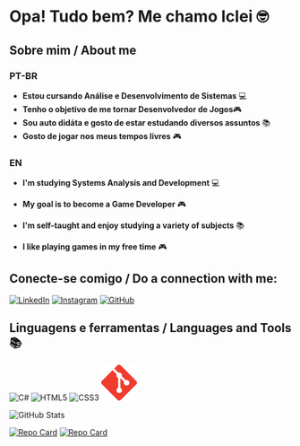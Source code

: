 # Opa! Tudo bem? Me chamo **Iclei** 🤓
## Sobre mim / About me 

   ### PT-BR 
   
 * **Estou cursando Análise e Desenvolvimento de Sistemas** 💻
 * **Tenho o objetivo de me tornar Desenvolvedor de Jogos**🎮
 * **Sou auto didáta e gosto de estar estudando diversos assuntos** 📚
 * **Gosto de jogar nos meus tempos livres** 🎮

  ### EN
 * **I'm studying Systems Analysis and Development** 💻

 * **My goal is to become a Game Developer** 🎮

 * **I'm self-taught and enjoy studying a variety of subjects** 📚

 * **I like playing games in my free time** 🎮


## Conecte-se comigo / Do a connection with me:
[![LinkedIn](https://img.shields.io/badge/LinkedIn-4B0082?style=for-the-badge&logo=linkedin&logoColor=white)](https://www.linkedin.com/in/iclei-arthur-270513334/)
[![Instagram](https://img.shields.io/badge/Instagram-800080?style=for-the-badge&logo=instagram&logoColor=white)](https://www.instagram.com/_iclasth7/)
[![GitHub](https://img.shields.io/badge/GitHub-000000?style=for-the-badge&logo=github&logoColor=purple)](https://github.com/Iclasth)

## Linguagens e ferramentas / Languages and Tools 📚
![C#](https://img.shields.io/badge/C%23-4B0082?style=for-the-badge&logo=c-sharp&logoColor=black)
![HTML5](https://img.shields.io/badge/HTML5-800080?style=for-the-badge&logo=html5&logoColor=black)
![CSS3](https://img.shields.io/badge/CSS3-4B0082?style=for-the-badge&logo=css3&logoColor=black)
![alt text](image-4.png)




![GitHub Stats](https://github-readme-stats.vercel.app/api?username=Iclasth&theme=transparent&bg_color=000000&border_color=800080&show_icons=true&icon_color=800080&title_color=D8BFD8&text_color=D8BFD8)

[![Repo Card](https://github-readme-stats.vercel.app/api/pin/?username=Iclasth&repo=Bloxorz&bg_color=000000&border_color=800080&show_icons=true&icon_color=800080&title_color=D8BFD8&text_color=D8BFD8)](https://github.com/Iclasth/Bloxorz)
[![Repo Card](https://github-readme-stats.vercel.app/api/pin/?username=Iclasth&repo=projeto-discover&bg_color=000000&border_color=800080&show_icons=true&icon_color=800080&title_color=D8BFD8&text_color=D8BFD8)](https://github.com/Iclasth/Bloxorz)


